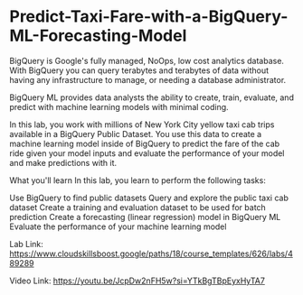 # Predict-Taxi-Fare-with-a-BigQuery-ML-Forecasting-Model


BigQuery is Google's fully managed, NoOps, low cost analytics database. With BigQuery you can query terabytes and terabytes of data without having any infrastructure to manage, or needing a database administrator.

BigQuery ML provides data analysts the ability to create, train, evaluate, and predict with machine learning models with minimal coding.

In this lab, you work with millions of New York City yellow taxi cab trips available in a BigQuery Public Dataset. You use this data to create a machine learning model inside of BigQuery to predict the fare of the cab ride given your model inputs and evaluate the performance of your model and make predictions with it.

What you'll learn
In this lab, you learn to perform the following tasks:

Use BigQuery to find public datasets
Query and explore the public taxi cab dataset
Create a training and evaluation dataset to be used for batch prediction
Create a forecasting (linear regression) model in BigQuery ML
Evaluate the performance of your machine learning model



Lab Link:
https://www.cloudskillsboost.google/paths/18/course_templates/626/labs/489289


Video Link: https://youtu.be/JcpDw2nFH5w?si=YTkBgTBpEyxHyTA7

